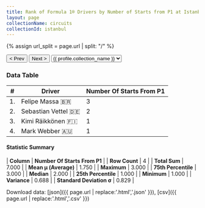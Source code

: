 ```yaml
---
title: Rank of Formula 1® Drivers by Number of Starts from P1 at Istanbul Park
layout: page
collectionName: circuits
collectionId: istanbul
---
```


{% assign url_split = page.url | split: "/" %}
<div id="collection-navigation">
<button onclick="selector.options[selector.selectedIndex-1].value && (window.location = selector.options[selector.selectedIndex-1].value);">&lt; Prev</button>
<button onclick="selector.options[selector.selectedIndex+1].value && (window.location = selector.options[selector.selectedIndex+1].value);">Next &gt;</button>
<select id="selector" onchange="this.options[this.selectedIndex].value && (window.location = this.options[this.selectedIndex].value);">
  {% for collectionId in site.data[page.collectionName].refs %}
    {% if collectionId == page.collectionId %}
      {% assign selected = "selected" %}
    {% else %}
      {% assign selected = "" %}
    {% endif %}
    {% assign profile = site.data[page.collectionName][collectionId].profile %}
    <option value="/f1/{{ page.collectionName }}/{{ collectionId }}/{{ url_split[4] }}" {{ selected }}>{{ profile.collection_name }}</option>
  {% endfor %}
</select>
</div>

<canvas id="chart" width="400" height="180"></canvas>
<script>
var data = {
    "datasets": [
        {
            "backgroundColor": [
                "#9C8E8D",
                "#9C8E8D",
                "#9C8E8D",
                "#9C8E8D"
            ],
            "borderColor": [
                "#1D181E",
                "#1D181E",
                "#1D181E",
                "#1D181E"
            ],
            "borderWidth": 1,
            "data": [
                3.0,
                2.0,
                1.0,
                1.0
            ],
            "label": "Number Of Starts From P1"
        }
    ],
    "labels": [
        "Felipe Massa",
        "Sebastian Vettel",
        "Kimi Räikkönen",
        "Mark Webber"
    ]
};
var options = {
  legend: {
    display: false
  },
  scales: {
    xAxes: [{
      ticks: {
        beginAtZero: true,
        maxRotation: 180,
        display: window.innerWidth > 800
      }
    }],
    yAxes: [{
      ticks: {
        beginAtZero: true
      }
    }]
  },
  onResize: function(chart, size) {
    chart.options.scales.xAxes[0].ticks.display = size.width > 800;
  }
};
var chart = new Chart("chart", {
    data: data,
    type: 'bar',
    options: options
});
</script>



### Data Table

| # | Driver | Number Of Starts From P1 |
|--|--|--|
| 1. | Felipe Massa 🇧🇷 | 3 |
| 2. | Sebastian Vettel 🇩🇪 | 2 |
| 3. | Kimi Räikkönen 🇫🇮 | 1 |
| 4. | Mark Webber 🇦🇺 | 1 |

#### Statistic Summary

| **Column** | **Number Of Starts From P1** |
| **Row Count** | 4 |
| **Total Sum** | 7.000 |
| **Mean μ (Average)** | 1.750 |
| **Maximum** | 3.000 |
| **75th Percentile** | 3.000 |
| **Median** | 2.000 |
| **25th Percentile** | 1.000 |
| **Minimum** | 1.000 |
| **Variance** | 0.688 |
| **Standard Deviation σ** | 0.829 |

Download data: [json]({{ page.url | replace:'.html','.json' }}), [csv]({{ page.url | replace:'.html','.csv' }})
